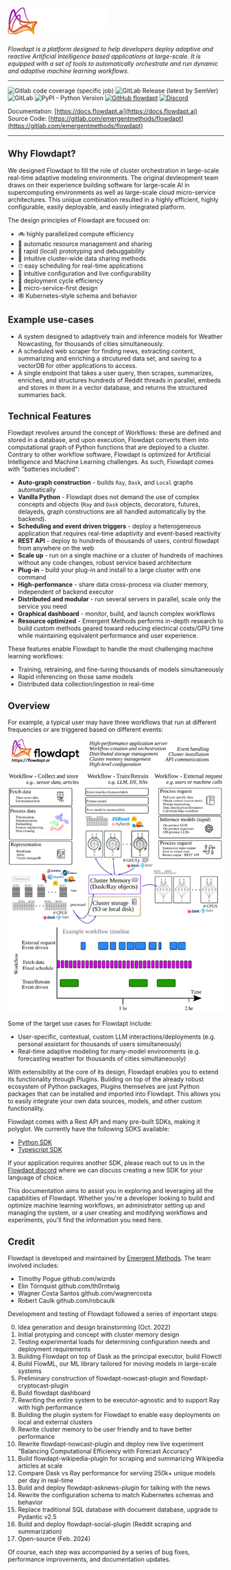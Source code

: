 ![logo](docs/assets/logo-white2x.png)

*Flowdapt is a platform designed to help developers deploy adaptive and reactive Artificial Intelligence based applications at large-scale. It is equipped with a set of tools to automatically orchestrate and run dynamic and adaptive machine learning workflows.*

---
![Gitlab code coverage (specific job)](https://img.shields.io/gitlab/pipeline-coverage/emergentmethods/flowdapt?branch=main&job_name=unit-tests&style=flat-square)
![GitLab Release (latest by SemVer)](https://img.shields.io/gitlab/v/release/emergentmethods/flowdapt?style=flat-square)
![GitLab](https://img.shields.io/gitlab/license/emergentmethods/flowdapt?style=flat-square)
![PyPI - Python Version](https://img.shields.io/pypi/pyversions/flowdapt?style=flat-square)
[![GitHub flowdapt](https://shields.io/badge/GitHub-flowdapt-green?style=flat-square&logo=github)](https://github.com/emergentmethods/flowdapt)
[![Discord](https://dcbadge.vercel.app/api/server/P59QhpknEh)](https://discord.gg/P59QhpknEh)    

Documentation: [https://docs.flowdapt.ai](https://docs.flowdapt.ai)<br>
Source Code: [https://gitlab.com/emergentmethods/flowdapt](https://gitlab.com/emergentmethods/flowdapt)<br>

---

## Why Flowdapt?

We designed Flowdapt to fill the role of cluster orchestration in large-scale real-time adaptive modeling environments. The original devleopment team draws on their experience building software for large-scale AI in supercomputing environments as well as large-scale cloud micro-service architectures. This unique combination resulted in a highly efficient, highly configurable, easily deployable, and easily integrated platform.

The design principles of Flowdapt are focused on:

- 🚲 highly parallelized compute efficiency
- 🤖 automatic resource management and sharing
- 🐞 rapid (local) prototyping and debuggability
- 🔌 intuitive cluster-wide data sharing methods
- ⏱ easy scheduling for real-time applications
- 📝 intuitive configuration and live configurability
- 🚚 deployment cycle efficiency
- 🔬 micro-service-first design
- 🕸 Kubernetes-style schema and behavior

## Example use-cases
- A system designed to adaptively train and inference models for Weather Nowcasting, for thousands of cities simultaneously.
- A scheduled web scraper for finding news, extracting content, summarizing and enriching a strcutured data set, and saving to a vectorDB for other applications to access.
- A single endpoint that takes a user query, then scrapes, summarizes, enriches, and structures hundreds of Reddit threads in parallel, embeds and stores in them in a vector database, and returns the structured summaries back.


## Technical Features
Flowdapt revolves around the concept of Workflows: these are defined and stored in a database, and upon execution, Flowdapt converts them into computational graph of Python functions that are deployed to a cluster. Contrary to other workflow software, Flowdapt is optimized for Artificial Intelligence and Machine Learning challenges. As such, Flowdapt comes with "batteries included":

- **Auto-graph construction** - builds `Ray`, `Dask`, and `Local` graphs automatically
- **Vanilla Python** - Flowdapt does not demand the use of complex concepts and objects (`Ray` and `Dask` objects, decorators, futures, delayeds, graph constructions are all handled automatically by the backend).
- **Scheduling and event driven triggers** - deploy a heterogeneous application that requires real-time adaptivity and event-based reactivity
- **REST API** - deploy to hundreds of thousands of users, control flowdapt from anywhere on the web
- **Scale up** - run on a single machine or a cluster of hundreds of machines without any code changes, robust service based architecture
- **Plug-in** - build your plug-in and install to a large cluster with one command
- **High-performance** - share data cross-process via cluster memory, independent of backend executor
- **Distributed and modular** - run several servers in parallel, scale only the service you need
- **Graphical dashboard** - monitor, build, and launch complex workflows
- **Resource optimized** - Emergent Methods performs in-depth research to build custom methods geared toward reducing electrical costs/GPU time while maintaining equivalent performance and user experience.

These features enable Flowdapt to handle the most challenging machine learning workflows:

- Training, retraining, and fine-tuning thousands of models simultaneously
- Rapid inferencing on those same models
- Distributed data collection/ingestion in real-time

## Overview
For example, a typical user may have three workflows that run at different frequencies or are triggered based on different events:

![Data pipeline](docs/assets/overview.png)

Some of the target use cases for Flowdapt include:

- User-specific, contextual, custom LLM interactions/deployments (e.g. personal assistant for thousands of users simultaneously)
- Real-time adaptive modeling for many-model environments (e.g. forecasting weather for thousands of cities simultaneously)

With extensibility at the core of its design, Flowdapt enables you to extend its functionality through Plugins. Building on top of the already robust ecosystem of Python packages, Plugins themselves are just Python packages that can be installed and imported into Flowdapt. This allows you to easily integrate your own data sources, models, and other custom functionality.

Flowdapt comes with a Rest API and many pre-built SDKs, making it polyglot. We currently have the following SDKS available:

- [Python SDK](https://gitlab.com/emergentmethods/flowdapt-python-sdk)
- [Typescript SDK](https://gitlab.com/emergentmethods/flowdapt-typescript-sdk)

If your application requires another SDK, please reach out to us in the [Flowdapt discord](https://discord.gg/P59QhpknEh) where we can discuss creating a new SDK for your language of choice. 

This documentation aims to assist you in exploring and leveraging all the capabilities of Flowdapt. Whether you're a developer looking to build and optimize machine learning workflows, an administrator setting up and managing the system, or a user creating and modifying workflows and experiments, you'll find the information you need here.


## Credit

Flowdapt is developed and maintained by [Emergent Methods](https://emergentmethods.ai). The team involved includes:

- Timothy Pogue github.com/wizrds
- Elin Törnquist github.com/th0rntwig
- Wagner Costa Santos github.com/wagnercosta
- Robert Caulk github.com/robcaulk

Development and testing of Flowdapt followed a series of important steps:

0. Idea generation and design brainstorming (Oct. 2022)
1. Initial protyping and concept with cluster memory design
2. Testing experimental loads for determining configuration needs and deployment requirements
3. Building Flowdapt on top of Dask as the principal executor, build Flowctl
4. Build FlowML, our ML library tailored for moving models in large-scale systems
5. Preliminary construction of flowdapt-nowcast-plugin and flowdapt-cryptocast-plugin
6. Build flowdapt dashboard
7. Rewriting the entire system to be executor-agnostic and to support Ray with high performance
8. Building the plugin system for Flowdapt to enable easy deployments on local and external clusters
9. Rewrite cluster memory to be user friendly and to have better performance
10. Rewrite flowdapt-nowcast-plugin and deploy new live experiment "Balancing Computational Efficiency with Forecast Accuracy"
11. Build flowdapt-wikipedia-plugin for scraping and summarizing Wikipedia articles at scale
12. Compare Dask vs Ray performance for serviing 250k+ unique models per day in real-time
13. Build and deploy flowdapt-asknews-plugin for talking with the news
14. Rewrite the configuration schema to match Kubernetes schemas and behavior
15. Replace traditional SQL database with document database, upgrade to Pydantic v2.5
16. Build and deploy flowdapt-social-plugin (Reddit scraping and summarization)
17. Open-source (Feb. 2024)

Of course, each step was accompanied by a series of bug fixes, performance improvements, and documentation updates.